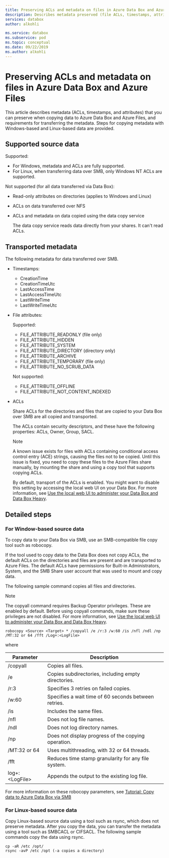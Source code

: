 ```yaml
---
title: Preserving ACLs and metadata on files in Azure Data Box and Azure Files 
description: Describes metadata preserved (file ACLs, timestamps, attributes) when copying data to Azure Data Box and Azure Files and requirements for metadata transfer.  
services: databox
author: alkohli

ms.service: databox
ms.subservice: pod
ms.topic: conceptual
ms.date: 09/22/2019
ms.author: alkohli
---
```


# Preserving ACLs and metadata on files in Azure Data Box and Azure Files

This article describes metadata (ACLs, timestamps, and attributes) that you can preserve when copying data to Azure Data Box and Azure Files, and requirements for transferring the metadata. Steps for copying metadata with Windows-based and Linux-based data are provided.

## Supported source data

Supported:
- For Windows, metadata and ACLs are fully supported.
- For Linux, when transferring data over SMB, only Windows NT ACLs are supported.

Not supported (for all data transferred via Data Box):
- Read-only attributes on directories (applies to Windows and Linux)
- ACLs on data transferred over NFS
- ACLs and metadata on data copied using the data copy service 

  The data copy service reads data directly from your shares. It can't read ACLs. 

## Transported metadata

The following metadata for data transferred over SMB.

- Timestamps:
  - CreationTime
  - CreationTimeUtc
  - LastAccessTime
  - LastAccessTimeUtc
  - LastWriteTime
  - LastWriteTimeUtc

- File attributes:<!--Identify these as NTFS file attributes, as in the original draft?-->

  Supported:
  - FILE_ATTRIBUTE_READONLY (file only)
  - FILE_ATTRIBUTE_HIDDEN
  - FILE_ATTRIBUTE_SYSTEM
  - FILE_ATTRIBUTE_DIRECTORY (directory only)
  - FILE_ATTRIBUTE_ARCHIVE
  - FILE_ATTRIBUTE_TEMPORARY (file only)
  - FILE_ATTRIBUTE_NO_SCRUB_DATA

  Not supported:
  - FILE_ATTRIBUTE_OFFLINE
  - FILE_ATTRIBUTE_NOT_CONTENT_INDEXED

- ACLs

  Share ACLs for the directories and files that are copied to your Data Box over SMB are all copied and transported. 

  The ACLs contain security descriptors, and these have the following properties: ACLs, Owner, Group, SACL.<!--Does the following note become a release note INSTEAD of staying here?-->

  > [!NOTE]
  > A known issue exists for files with ACLs containing conditional access control entry (ACE) strings, causing the files not to be copied. Until this issue is fixed, you need to copy these files to the Azure Files share manually, by mounting the share and using a copy tool that supports copying ACLs.

  By default, transport of the ACLs is enabled. You might want to disable this setting by accessing the local web UI on your Data Box. For more information, see [Use the local web UI to administer your Data Box and Data Box Heavy](./data-box-local-web-ui-admin.md).

## Detailed steps

### For Window-based source data

To copy data to your Data Box via SMB, use an SMB-compatible file copy tool such as robocopy.

If the tool used to copy data to the Data Box does not copy ACLs, the default ACLs on the directories and files are present and are transported to Azure Files. The default ACLs have permissions for Built-in Administrators, System, and the SMB Share user account that was used to mount and copy data. <!--This seems buried in this section. The info about default ACLs pertains to supported ACLs?-->

The following sample command copies all files and directories.

> [!NOTE]
> The copyall command <!--command or switch?-->requires Backup Operator privileges. These are enabled by default. Before using copyall commands, make sure these privileges are not disabled. For more information, see [Use the local web UI to administer your Data Box and Data Box Heavy](./data-box-local-web-ui-admin.md). 

```console
robocopy <Source> <Target> * /copyall /e /r:3 /w:60 /is /nfl /ndl /np /MT:32 or 64 /fft /Log+:<LogFile>
```

where

|Parameter |Description |
|------------------- | ----- |
|/copyall |Copies all files.|
|/e      |Copies subdirectories, including empty directories.         |
|/r:3    |Specifies 3 retries on failed copies.         |
|/w:60   |Specifies a wait time of 60 seconds between retries.         |
|/is     |Includes the same files.         |
|/nfl    |Does not log file names.         |
|/ndl    |Does not log directory names.        |
|/np     |Does not display progress of the copying operation.         |
|/MT:32 or 64  |Uses multithreading, with 32 or 64 threads.           |
|/fft    |Reduces time stamp granularity for any file system.        |
|log+:\<LogFile>  |Appends the output to the existing log file.|

For more information on these robocopy parameters, see [Tutorial: Copy data to Azure Data Box via SMB](./data-box-deploy-copy-data.md)

### For Linux-based source data

Copy Linux-based source data using a tool such as rsync, which does not preserve metadata. After you copy the data, you can transfer the metadata using a tool such as SMBCACL or CIFSACL. The following sample commands copy the data using rsync. 

```console
cp -aR /etc /opt/ 
rsync -avP /etc /opt (-a copies a directory)
```